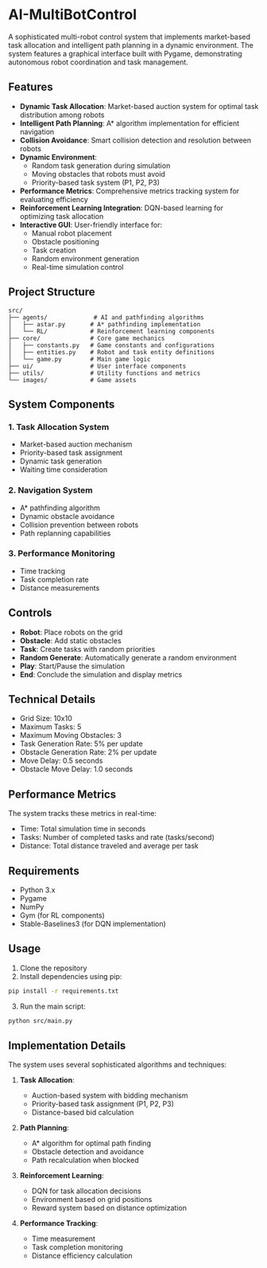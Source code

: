# AI-MultiBotControl
A sophisticated multi-robot control system that implements market-based task allocation and intelligent path planning in a dynamic environment. The system features a graphical interface built with Pygame, demonstrating autonomous robot coordination and task management.

## Features

- **Dynamic Task Allocation**: Market-based auction system for optimal task distribution among robots
- **Intelligent Path Planning**: A* algorithm implementation for efficient navigation
- **Collision Avoidance**: Smart collision detection and resolution between robots
- **Dynamic Environment**: 
  - Random task generation during simulation
  - Moving obstacles that robots must avoid
  - Priority-based task system (P1, P2, P3)
- **Performance Metrics**: Comprehensive metrics tracking system for evaluating efficiency
- **Reinforcement Learning Integration**: DQN-based learning for optimizing task allocation
- **Interactive GUI**: User-friendly interface for:
  - Manual robot placement
  - Obstacle positioning
  - Task creation
  - Random environment generation
  - Real-time simulation control

## Project Structure

```
src/
├── agents/             # AI and pathfinding algorithms
│   ├── astar.py       # A* pathfinding implementation
│   └── RL/            # Reinforcement learning components
├── core/              # Core game mechanics
│   ├── constants.py   # Game constants and configurations
│   ├── entities.py    # Robot and task entity definitions
│   └── game.py        # Main game logic
├── ui/                # User interface components
├── utils/             # Utility functions and metrics
└── images/            # Game assets
```

## System Components

### 1. Task Allocation System
- Market-based auction mechanism
- Priority-based task assignment
- Dynamic task generation
- Waiting time consideration

### 2. Navigation System
- A* pathfinding algorithm
- Dynamic obstacle avoidance
- Collision prevention between robots
- Path replanning capabilities

### 3. Performance Monitoring
- Time tracking
- Task completion rate
- Distance measurements


## Controls

- **Robot**: Place robots on the grid
- **Obstacle**: Add static obstacles
- **Task**: Create tasks with random priorities
- **Random Generate**: Automatically generate a random environment
- **Play**: Start/Pause the simulation
- **End**: Conclude the simulation and display metrics

## Technical Details

- Grid Size: 10x10
- Maximum Tasks: 5
- Maximum Moving Obstacles: 3
- Task Generation Rate: 5% per update
- Obstacle Generation Rate: 2% per update
- Move Delay: 0.5 seconds
- Obstacle Move Delay: 1.0 seconds

## Performance Metrics

The system tracks these metrics in real-time:
- Time: Total simulation time in seconds
- Tasks: Number of completed tasks and rate (tasks/second)
- Distance: Total distance traveled and average per task

## Requirements

- Python 3.x
- Pygame
- NumPy
- Gym (for RL components)
- Stable-Baselines3 (for DQN implementation)

## Usage

1. Clone the repository
2. Install dependencies using pip:
```bash
pip install -r requirements.txt
```
3. Run the main script:
```bash
python src/main.py
```

## Implementation Details

The system uses several sophisticated algorithms and techniques:

1. **Task Allocation**:
   - Auction-based system with bidding mechanism
   - Priority-based task assignment (P1, P2, P3)
   - Distance-based bid calculation

2. **Path Planning**:
   - A* algorithm for optimal path finding
   - Obstacle detection and avoidance
   - Path recalculation when blocked

3. **Reinforcement Learning**:
   - DQN for task allocation decisions
   - Environment based on grid positions
   - Reward system based on distance optimization

4. **Performance Tracking**:
   - Time measurement
   - Task completion monitoring
   - Distance efficiency calculation